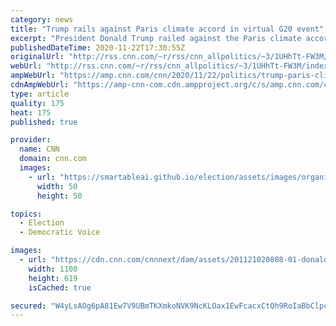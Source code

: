 ```yaml
---
category: news
title: "Trump rails against Paris climate accord in virtual G20 event"
excerpt: "President Donald Trump railed against the Paris climate accord and touted American oil and natural gas production during a virtual session focused on safeguarding the environment on the final day of the Group of 20 summit.\n    \n"
publishedDateTime: 2020-11-22T17:30:55Z
originalUrl: "http://rss.cnn.com/~r/rss/cnn_allpolitics/~3/1UHhTt-FW3M/index.html"
webUrl: "http://rss.cnn.com/~r/rss/cnn_allpolitics/~3/1UHhTt-FW3M/index.html"
ampWebUrl: "https://amp.cnn.com/cnn/2020/11/22/politics/trump-paris-climate-accord-g20/index.html"
cdnAmpWebUrl: "https://amp-cnn-com.cdn.ampproject.org/c/s/amp.cnn.com/cnn/2020/11/22/politics/trump-paris-climate-accord-g20/index.html"
type: article
quality: 175
heat: 175
published: true

provider:
  name: CNN
  domain: cnn.com
  images:
    - url: "https://smartableai.github.io/election/assets/images/organizations/cnn.com-50x50.jpg"
      width: 50
      height: 50

topics:
  - Election
  - Democratic Voice

images:
  - url: "https://cdn.cnn.com/cnnnext/dam/assets/201121020808-01-donald-trump-1120-super-tease.jpg"
    width: 1100
    height: 619
    isCached: true

secured: "W4yLsAOg6pA81Ew7V9UBmTKXmkoNVK9NcKLOax1EwFcacxCtQh9RoIaBbClpc8hGCg1lEfCs3oOIgV6XoOm5odBhDIqYQMt3yzr/1uYPSFPgj6Yv+/gloq3hV0goLBVP/AjwbDkWzruwNX80x68NWgYJLRcjAQwqLEvn/dTrk8bsgAI40fQloPJE4IaxoDyjm2H2A2JQkewU+yG5gaESZi1BiVog7NVkiRRBbtr5nbNOUjMJ//zRK2d+Yt+IJ9ASokqYJEGxCVT536NQIYJmIzGJrufeDVA6ASOKxotubySL5PBm3c8CqNA0x0oPdSU7hML/LEbuxeOI7iIXKjACDwXqFgfnEVcZMjCTv39QWnU=;3tdiLz0L7iMjak1i+zhxzA=="
---
```


